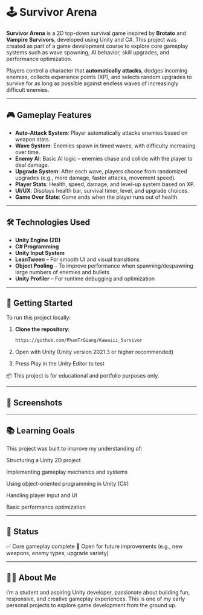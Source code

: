 # 🕹️ Survivor Arena

**Survivor Arena** is a 2D top-down survival game inspired by **Brotato** and **Vampire Survivors**, developed using Unity and C#. This project was created as part of a game development course to explore core gameplay systems such as wave spawning, AI behavior, skill upgrades, and performance optimization.

Players control a character that **automatically attacks**, dodges incoming enemies, collects experience points (XP), and selects random upgrades to survive for as long as possible against endless waves of increasingly difficult enemies.

---

## 🎮 Gameplay Features

- **Auto-Attack System**: Player automatically attacks enemies based on weapon stats.
- **Wave System**: Enemies spawn in timed waves, with difficulty increasing over time.
- **Enemy AI**: Basic AI logic – enemies chase and collide with the player to deal damage.
- **Upgrade System**: After each wave, players choose from randomized upgrades (e.g., more damage, faster attacks, movement speed).
- **Player Stats**: Health, speed, damage, and level-up system based on XP.
- **UI/UX**: Displays health bar, survival timer, level, and upgrade choices.
- **Game Over State**: Game ends when the player runs out of health.

---

## 🛠️ Technologies Used

- **Unity Engine (2D)**
- **C# Programming**
- **Unity Input System**
- **LeanTween** – For smooth UI and visual transitions
- **Object Pooling** – To improve performance when spawning/despawning large numbers of enemies and bullets
- **Unity Profiler** – For runtime debugging and optimization

---

## 🚀 Getting Started

To run this project locally:

1. **Clone the repository**:
   ```bash
   https://github.com/PhamTrGiang/Kawaiii_Survivor
2. Open with Unity (Unity version 2021.3 or higher recommended)

3. Press Play in the Unity Editor to test

📦 This project is for educational and portfolio purposes only.

---

## 📸 Screenshots

---

## 📚 Learning Goals
This project was built to improve my understanding of:

Structuring a Unity 2D project

Implementing gameplay mechanics and systems

Using object-oriented programming in Unity (C#)

Handling player input and UI

Basic performance optimization

---

## 📌 Status
✅ Core gameplay complete
🔄 Open for future improvements (e.g., new weapons, enemy types, upgrade variety)

---

## 🙋‍♂️ About Me
I’m a student and aspiring Unity developer, passionate about building fun, responsive, and creative gameplay experiences. This is one of my early personal projects to explore game development from the ground up.
